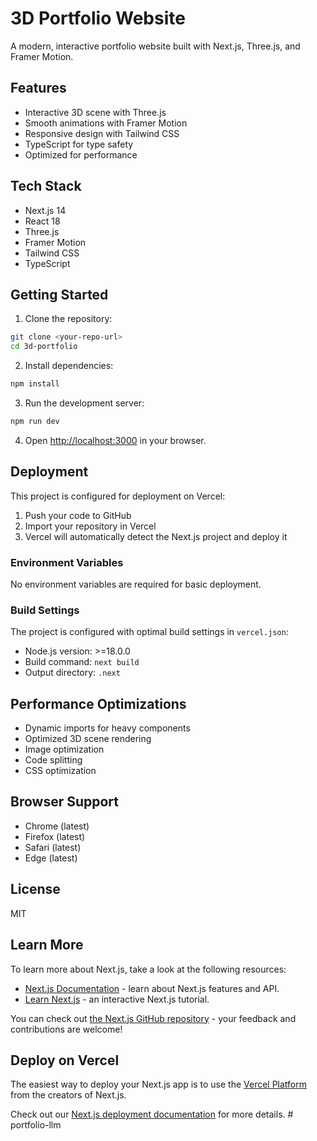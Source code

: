 # 3D Portfolio Website

A modern, interactive portfolio website built with Next.js, Three.js, and Framer Motion.

## Features

- Interactive 3D scene with Three.js
- Smooth animations with Framer Motion
- Responsive design with Tailwind CSS
- TypeScript for type safety
- Optimized for performance

## Tech Stack

- Next.js 14
- React 18
- Three.js
- Framer Motion
- Tailwind CSS
- TypeScript

## Getting Started

1. Clone the repository:
```bash
git clone <your-repo-url>
cd 3d-portfolio
```

2. Install dependencies:
```bash
npm install
```

3. Run the development server:
```bash
npm run dev
```

4. Open [http://localhost:3000](http://localhost:3000) in your browser.

## Deployment

This project is configured for deployment on Vercel:

1. Push your code to GitHub
2. Import your repository in Vercel
3. Vercel will automatically detect the Next.js project and deploy it

### Environment Variables

No environment variables are required for basic deployment.

### Build Settings

The project is configured with optimal build settings in `vercel.json`:
- Node.js version: >=18.0.0
- Build command: `next build`
- Output directory: `.next`

## Performance Optimizations

- Dynamic imports for heavy components
- Optimized 3D scene rendering
- Image optimization
- Code splitting
- CSS optimization

## Browser Support

- Chrome (latest)
- Firefox (latest)
- Safari (latest)
- Edge (latest)

## License

MIT

## Learn More

To learn more about Next.js, take a look at the following resources:

- [Next.js Documentation](https://nextjs.org/docs) - learn about Next.js features and API.
- [Learn Next.js](https://nextjs.org/learn) - an interactive Next.js tutorial.

You can check out [the Next.js GitHub repository](https://github.com/vercel/next.js) - your feedback and contributions are welcome!

## Deploy on Vercel

The easiest way to deploy your Next.js app is to use the [Vercel Platform](https://vercel.com/new?utm_medium=default-template&filter=next.js&utm_source=create-next-app&utm_campaign=create-next-app-readme) from the creators of Next.js.

Check out our [Next.js deployment documentation](https://nextjs.org/docs/app/building-your-application/deploying) for more details.
#   p o r t f o l i o - l l m 
 
 